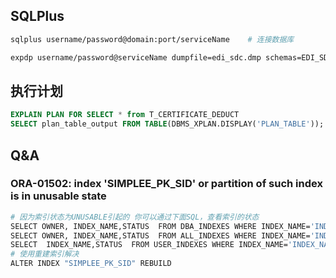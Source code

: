 ## SQLPlus

```bash
sqlplus username/password@domain:port/serviceName    # 连接数据库

expdp username/password@serviceName dumpfile=edi_sdc.dmp schemas=EDI_SDC   # 备份oracle
```

## 执行计划

```sql
EXPLAIN PLAN FOR SELECT * from T_CERTIFICATE_DEDUCT
SELECT plan_table_output FROM TABLE(DBMS_XPLAN.DISPLAY('PLAN_TABLE'));
```



## Q&A

###  ORA-01502: index 'SIMPLEE_PK_SID' or partition of such index is in unusable state

```bash
# 因为索引状态为UNUSABLE引起的 你可以通过下面SQL，查看索引的状态
SELECT OWNER, INDEX_NAME,STATUS  FROM DBA_INDEXES WHERE INDEX_NAME='INDEX_NAME' 
SELECT OWNER, INDEX_NAME,STATUS  FROM ALL_INDEXES WHERE INDEX_NAME='INDEX_NAME' 
SELECT  INDEX_NAME,STATUS  FROM USER_INDEXES WHERE INDEX_NAME='INDEX_NAME' 
# 使用重建索引解决
ALTER INDEX "SIMPLEE_PK_SID" REBUILD
```

